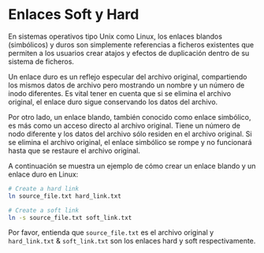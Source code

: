 # Enlaces Soft y Hard 

En sistemas operativos tipo Unix como Linux, los enlaces blandos (simbólicos) y duros son simplemente referencias a ficheros existentes que permiten a los usuarios crear atajos y efectos de duplicación dentro de su sistema de ficheros. 

Un enlace duro es un reflejo especular del archivo original, compartiendo los mismos datos de archivo pero mostrando un nombre y un número de inodo diferentes. Es vital tener en cuenta que si se elimina el archivo original, el enlace duro sigue conservando los datos del archivo. 

Por otro lado, un enlace blando, también conocido como enlace simbólico, es más como un acceso directo al archivo original. Tiene un número de nodo diferente y los datos del archivo sólo residen en el archivo original. Si se elimina el archivo original, el enlace simbólico se rompe y no funcionará hasta que se restaure el archivo original.

A continuación se muestra un ejemplo de cómo crear un enlace blando y un enlace duro en Linux:

```bash
# Create a hard link
ln source_file.txt hard_link.txt

# Create a soft link
ln -s source_file.txt soft_link.txt
```

Por favor, entienda que `source_file.txt` es el archivo original y `hard_link.txt` & `soft_link.txt` son los enlaces hard y soft respectivamente.
